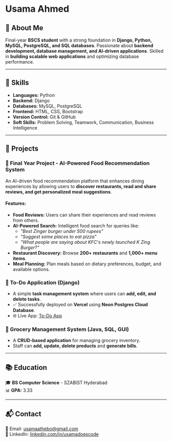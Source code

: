 # Usama Ahmed

## 🚀 About Me
Final-year **BSCS student** with a strong foundation in **Django, Python, MySQL, PostgreSQL, and SQL databases**. Passionate about **backend development, database management, and AI-driven applications**. Skilled in **building scalable web applications** and optimizing database performance.

---

## 📌 Skills
- **Languages:** Python  
- **Backend:** Django  
- **Databases:** MySQL, PostgreSQL  
- **Frontend:** HTML, CSS, Bootstrap  
- **Version Control:** Git & GitHub  
- **Soft Skills:** Problem Solving, Teamwork, Communication, Business Intelligence  

---

## 📂 Projects

### 🔹 Final Year Project - AI-Powered Food Recommendation System
An AI-driven food recommendation platform that enhances dining experiences by allowing users to **discover restaurants, read and share reviews, and get personalized meal suggestions**.

#### Features:
- **Food Reviews:** Users can share their experiences and read reviews from others.
- **AI-Powered Search:** Intelligent food search for queries like:
  - *"Best Zinger burger under 500 rupees"*
  - *"Suggest some places to eat pizza"*
  - *"What people are saying about KFC's newly launched K Zing Burger?"*
- **Restaurant Discovery:** Browse **200+ restaurants** and **1,000+ menu items**.
- **Meal Planning:** Plan meals based on dietary preferences, budget, and available options.

### 🔹 To-Do Application (Django)
- A simple **task management system** where users can **add, edit, and delete tasks**.
- ✅ Successfully deployed on **Vercel** using **Neon Postgres Cloud Database**.  
- 🌐 Live App: [To-Do App](https://whatdoing-usamadoescodes-projects.vercel.app/)

### 🔹 Grocery Management System (Java, SQL, GUI)
- A **CRUD-based application** for managing grocery inventory.
- Staff can **add, update, delete products** and **generate bills**.

---

## 📚 Education
🎓 **BS Computer Science** - SZABIST Hyderabad  
📊 **GPA:** 3.33  

---

## 📬 Contact
📧 Email: [usamaathebo@gmail.com](mailto:usamaathebo@gmail.com)  
🔗 LinkedIn: [linkedin.com/in/usamadoescode](https://linkedin.com/in/usamadoescode)
